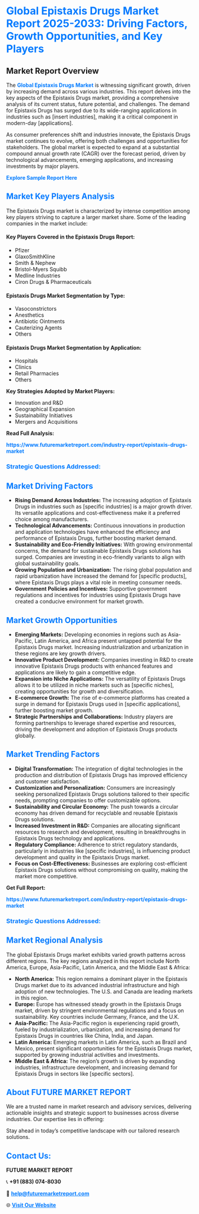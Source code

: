 <h1 style="color: #007BFF;">Global Epistaxis Drugs Market Report 2025-2033: Driving Factors, Growth Opportunities, and Key Players</h1>

<section id="overview">
<h2>Market Report Overview</h2>
<p>The <a href="https://www.futuremarketreport.com/industry-report/epistaxis-drugs-market" style="color: #007BFF; text-decoration: none;"><strong>Global Epistaxis Drugs Market</strong></a> is witnessing significant growth, driven by increasing demand across various industries. This report delves into the key aspects of the Epistaxis Drugs market, providing a comprehensive analysis of its current status, future potential, and challenges. The demand for Epistaxis Drugs has surged due to its wide-ranging applications in industries such as [insert industries], making it a critical component in modern-day [applications].</p>
<p>As consumer preferences shift and industries innovate, the Epistaxis Drugs market continues to evolve, offering both challenges and opportunities for stakeholders. The global market is expected to expand at a substantial compound annual growth rate (CAGR) over the forecast period, driven by technological advancements, emerging applications, and increasing investments by major players.</p>
</section>

<section id="overview">
<p><a href="https://www.futuremarketreport.com/request-sample/reportId=51813" style="color: #007BFF; text-decoration: none;"><strong>Explore Sample Report Here</strong></a></p>
</section>

<section id="key-players">
<h2 style="color: #007BFF;">Market Key Players Analysis</h2>
<p>The Epistaxis Drugs market is characterized by intense competition among key players striving to capture a larger market share. Some of the leading companies in the market include:</p>
<h4>Key Players Covered in the Epistaxis Drugs Report:</h4>
<ul><li>Pfizer</li><li>GlaxoSmithKline</li><li>Smith &amp; Nephew</li><li>Bristol-Myers Squibb</li><li>Medline Industries</li><li>Ciron Drugs &amp; Pharmaceuticals</li></ul>
<h4>Epistaxis Drugs Market Segmentation by Type:</h4>
<ul><li>Vasoconstrictors</li><li>Anesthetics</li><li>Antibiotic Ointments</li><li>Cauterizing Agents</li><li>Others</li></ul>

<h4>Epistaxis Drugs Market Segmentation by Application:</h4>
<ul><li>Hospitals</li><li>Clinics</li><li>Retail Pharmacies</li><li>Others</li></ul>
<p><strong>Key Strategies Adopted by Market Players:</strong></p>
<ul>
<li>Innovation and R&D</li>
<li>Geographical Expansion</li>
<li>Sustainability Initiatives</li>
<li>Mergers and Acquisitions</li>
</ul>
</section>

<section>
<p><strong>Read Full Analysis: </strong></p><a href="https://www.futuremarketreport.com/industry-report/epistaxis-drugs-market" style="color: #007BFF; text-decoration: none;"><strong>https://www.futuremarketreport.com/industry-report/epistaxis-drugs-market</strong></a>
<h3 style="color: #007BFF;">Strategic Questions Addressed:</h3>
</section>

<section id="driving-factors">
<h2 style="color: #007BFF;">Market Driving Factors</h2>
<ul>
<li><strong>Rising Demand Across Industries:</strong> The increasing adoption of Epistaxis Drugs in industries such as [specific industries] is a major growth driver. Its versatile applications and cost-effectiveness make it a preferred choice among manufacturers.</li>
<li><strong>Technological Advancements:</strong> Continuous innovations in production and application technologies have enhanced the efficiency and performance of Epistaxis Drugs, further boosting market demand.</li>
<li><strong>Sustainability and Eco-Friendly Initiatives:</strong> With growing environmental concerns, the demand for sustainable Epistaxis Drugs solutions has surged. Companies are investing in eco-friendly variants to align with global sustainability goals.</li>
<li><strong>Growing Population and Urbanization:</strong> The rising global population and rapid urbanization have increased the demand for [specific products], where Epistaxis Drugs plays a vital role in meeting consumer needs.</li>
<li><strong>Government Policies and Incentives:</strong> Supportive government regulations and incentives for industries using Epistaxis Drugs have created a conducive environment for market growth.</li>
</ul>
</section>

<section id="growth-opportunities">
<h2 style="color: #007BFF;">Market Growth Opportunities</h2>
<ul>
<li><strong>Emerging Markets:</strong> Developing economies in regions such as Asia-Pacific, Latin America, and Africa present untapped potential for the Epistaxis Drugs market. Increasing industrialization and urbanization in these regions are key growth drivers.</li>
<li><strong>Innovative Product Development:</strong> Companies investing in R&D to create innovative Epistaxis Drugs products with enhanced features and applications are likely to gain a competitive edge.</li>
<li><strong>Expansion into Niche Applications:</strong> The versatility of Epistaxis Drugs allows it to be utilized in niche markets such as [specific niches], creating opportunities for growth and diversification.</li>
<li><strong>E-commerce Growth:</strong> The rise of e-commerce platforms has created a surge in demand for Epistaxis Drugs used in [specific applications], further boosting market growth.</li>
<li><strong>Strategic Partnerships and Collaborations:</strong> Industry players are forming partnerships to leverage shared expertise and resources, driving the development and adoption of Epistaxis Drugs products globally.</li>
</ul>
</section>

<section id="trending-factors">
<h2 style="color: #007BFF;">Market Trending Factors</h2>
<ul>
<li><strong>Digital Transformation:</strong> The integration of digital technologies in the production and distribution of Epistaxis Drugs has improved efficiency and customer satisfaction.</li>
<li><strong>Customization and Personalization:</strong> Consumers are increasingly seeking personalized Epistaxis Drugs solutions tailored to their specific needs, prompting companies to offer customizable options.</li>
<li><strong>Sustainability and Circular Economy:</strong> The push towards a circular economy has driven demand for recyclable and reusable Epistaxis Drugs solutions.</li>
<li><strong>Increased Investment in R&D:</strong> Companies are allocating significant resources to research and development, resulting in breakthroughs in Epistaxis Drugs technology and applications.</li>
<li><strong>Regulatory Compliance:</strong> Adherence to strict regulatory standards, particularly in industries like [specific industries], is influencing product development and quality in the Epistaxis Drugs market.</li>
<li><strong>Focus on Cost-Effectiveness:</strong> Businesses are exploring cost-efficient Epistaxis Drugs solutions without compromising on quality, making the market more competitive.</li>
</ul>
</section>

<section>
<p><strong>Get Full Report: </strong></p><a href="https://www.futuremarketreport.com/industry-report/epistaxis-drugs-market" style="color: #007BFF; text-decoration: none;"><strong>https://www.futuremarketreport.com/industry-report/epistaxis-drugs-market</strong></a>
<h3 style="color: #007BFF;">Strategic Questions Addressed:</h3>
</section>


<section id="regional-analysis">
<h2 style="color: #007BFF;">Market Regional Analysis</h2>
<p>The global Epistaxis Drugs market exhibits varied growth patterns across different regions. The key regions analyzed in this report include North America, Europe, Asia-Pacific, Latin America, and the Middle East & Africa:</p>
<ul>
<li><strong>North America:</strong> This region remains a dominant player in the Epistaxis Drugs market due to its advanced industrial infrastructure and high adoption of new technologies. The U.S. and Canada are leading markets in this region.</li>
<li><strong>Europe:</strong> Europe has witnessed steady growth in the Epistaxis Drugs market, driven by stringent environmental regulations and a focus on sustainability. Key countries include Germany, France, and the U.K.</li>
<li><strong>Asia-Pacific:</strong> The Asia-Pacific region is experiencing rapid growth, fueled by industrialization, urbanization, and increasing demand for Epistaxis Drugs in countries like China, India, and Japan.</li>
<li><strong>Latin America:</strong> Emerging markets in Latin America, such as Brazil and Mexico, present significant opportunities for the Epistaxis Drugs market, supported by growing industrial activities and investments.</li>
<li><strong>Middle East & Africa:</strong> The region’s growth is driven by expanding industries, infrastructure development, and increasing demand for Epistaxis Drugs in sectors like [specific sectors].</li>
</ul>
</section>

<footer>
<h2 style="color: #007BFF;">About FUTURE MARKET REPORT</h2>
<p>We are a trusted name in market research and advisory services, delivering actionable insights and strategic support to businesses across diverse industries. Our expertise lies in offering:</p>

<p>Stay ahead in today’s competitive landscape with our tailored research solutions.</p>

<h2 style="color: #007BFF;">Contact Us:</h2>
<p><strong>FUTURE MARKET REPORT</strong></p>
<p>📞 <strong>+91 (883) 074-8030</strong></p>
<p>📧 <strong><a href="mailto:help@futuremarketreport.com" style="color: #007BFF;">help@futuremarketreport.com</a></strong></p>
<p>🌐 <strong><a href="https://www.futuremarketreport.com/" style="color: #007BFF;">Visit Our Website</a></strong></p>
</footer>